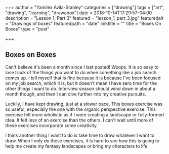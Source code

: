 +++
author = "Yamilex Avila-Stanley"
categories = ["drawing"]
tags = ["art", "drawing", "learning", "drawabox"]
date = 2018-10-14T17:29:57-04:00
description = "Lesson 1, Part 3"
featured = "lesson_1_part_3.jpg"
featuredalt = "Drawings of boxes"
featuredpath = "date"
linktitle = ""
title = "Boxes On Boxes"
type = "post"

+++

## Boxes on Boxes

Can't believe it's been a month since I last posted! Woops. It is so easy to lose track of the things you want to do when something like a job search comes up. I tell myself that is fine because it is because I've been focused on my job search, which it is, but it doesn't mean I have zero time for the other things I want to do. Interview season should wind down in about a month though, and then I can dive further into my creative pursuits.

Luckily, I have kept drawing, just at a slower pace. This boxes exercise was so useful, especially the one with the organic perspective exercise. This exercise felt more wholistic as if I were creating a landscape or fully-formed idea. It felt less of an exercise than the others. I can't wait until more of these exercises incorporate some creativity.

I think another thing I want to do is take time to draw whatever I want to draw. When I only do these exercises, it is hard to see how this is going to help me create my fantasy landscapes or bring my characters to life.
